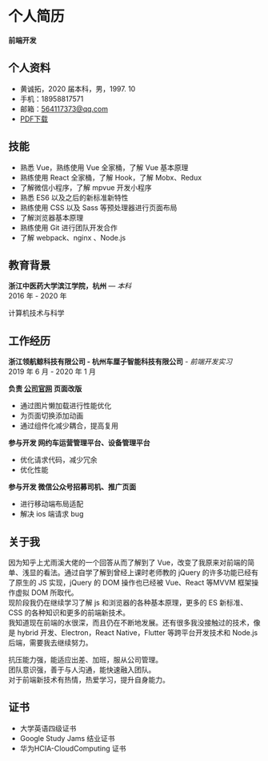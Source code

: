 # 个人简历

**前端开发**

## 个人资料

* 黄诚拓，2020 届本科，男，1997. 10
* 手机：18958817571
* 邮箱：564117373@qq.com
* [PDF下载](https://s1.huangchengtuo.com/pdf/黄诚拓前端简历.pdf)

## 技能

* 熟悉 Vue，熟练使用 Vue 全家桶，了解 Vue 基本原理
* 熟练使用 React 全家桶，了解 Hook，了解 Mobx、Redux
* 了解微信小程序，了解 mpvue 开发小程序
* 熟悉 ES6 以及之后的新标准新特性
* 熟练使用 CSS 以及 Sass 等预处理器进行页面布局
* 了解浏览器基本原理
* 熟练使用 Git 进行团队开发合作
* 了解 webpack、nginx 、Node.js 

## 教育背景

**浙江中医药大学滨江学院，杭州** — *本科*  
2016 年 - 2020 年 

计算机技术与科学

## 工作经历

**浙江领航鲸科技有限公司 - 杭州车厘子智能科技有限公司** - *前端开发实习*  
2019 年 6 月 - 2020 年 1 月

**负责 [公司官网](http://www.ccclubs.com/) 页面改版**
* 通过图片懒加载进行性能优化
* 为页面切换添加动画
* 通过组件化减少耦合，提高复用

**参与开发 网约车运营管理平台、设备管理平台**
* 优化请求代码，减少冗余
* 优化性能

**参与开发 微信公众号招募司机、推广页面**
* 进行移动端布局适配
* 解决 ios 端请求 bug

## 关于我

因为知乎上尤雨溪大佬的一个回答从而了解到了 Vue，改变了我原来对前端的简单、浅显的看法。通过自学了解到曾经上课时老师教的 jQuery 的许多功能已经有了原生的 JS 实现，jQuery 的 DOM 操作也已经被 Vue、React 等MVVM 框架操作虚拟 DOM 所取代。  
现阶段我仍在继续学习了解 js 和浏览器的各种基本原理，更多的 ES 新标准、CSS 的各种知识和更多的前端新技术。  
我知道现在前端的水很深，而且仍在不断地发展。还有很多我没接触过的技术，像是 hybrid 开发、Electron，React Native，Flutter 等跨平台开发技术和
Node.js 后端，需要我去继续努力。

抗压能力强，能适应出差、加班，服从公司管理。  
团队意识强，善于与人沟通，能快速融入团队。  
对于前端新技术有热情，热爱学习，提升自身能力。

## 证书

* 大学英语四级证书
* Google Study Jams 结业证书
* 华为HCIA-CloudComputing 证书
